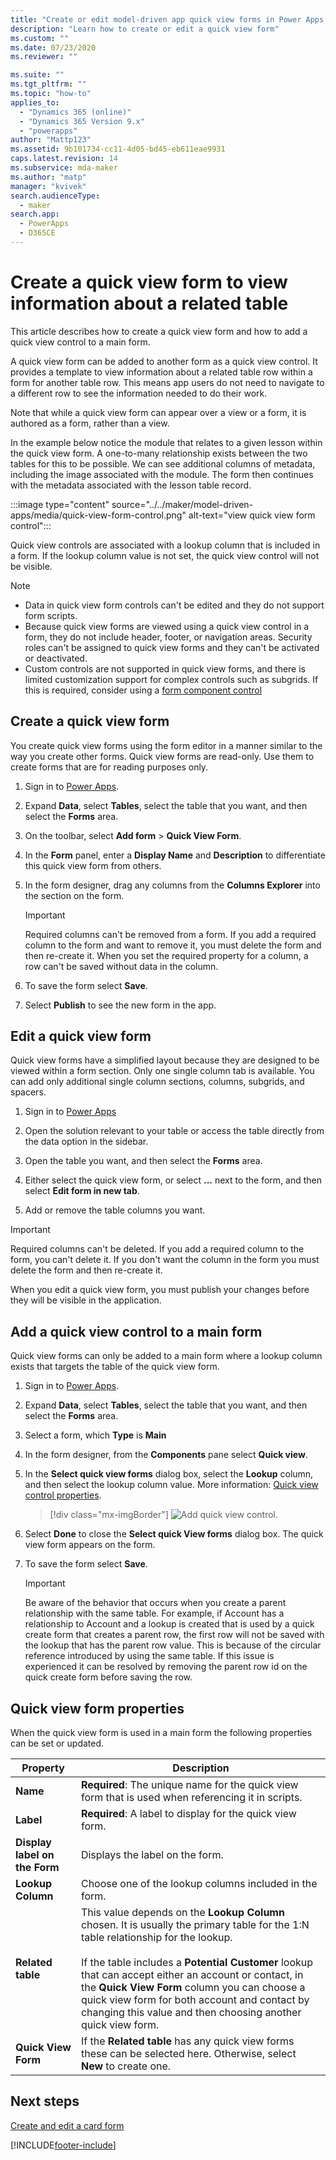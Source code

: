```yaml
---
title: "Create or edit model-driven app quick view forms in Power Apps | MicrosoftDocs"
description: "Learn how to create or edit a quick view form"
ms.custom: ""
ms.date: 07/23/2020
ms.reviewer: ""

ms.suite: ""
ms.tgt_pltfrm: ""
ms.topic: "how-to"
applies_to: 
  - "Dynamics 365 (online)"
  - "Dynamics 365 Version 9.x"
  - "powerapps"
author: "Mattp123"
ms.assetid: 9b101734-cc11-4d05-bd45-eb611eae9931
caps.latest.revision: 14
ms.subservice: mda-maker
ms.author: "matp"
manager: "kvivek"
search.audienceType: 
  - maker
search.app: 
  - PowerApps
  - D365CE
---
```


# Create a quick view form to view information about a related table

This article describes how to create a quick view form and how to add a quick view control to a main form.

A quick view form can be added to another form as a quick view control. It provides a template to view information about a related table row within a form for another table row. This means app users do not need to navigate to a different row to see the information needed to do their work.

Note that while a quick view form can appear over a view or a form, it is authored as a form, rather than a view.

In the example below notice the module that relates to a given lesson within the quick view form.  A one-to-many relationship exists between the two tables for this to be possible.  We can see additional columns of metadata, including the image associated with the module. The form then continues with the metadata associated with the lesson table record.

:::image type="content" source="../../maker/model-driven-apps/media/quick-view-form-control.png" alt-text="view quick view form control":::
  
 Quick view controls are associated with a lookup column that is included in a form. If the lookup column value is not set, the quick view control will not be visible.  
  
> [!NOTE]
> - Data in quick view form controls can't be edited and they do not support form scripts. 
> - Because quick view forms are viewed using a quick view control in a form, they do not include header, footer, or navigation areas. Security roles can't be assigned to quick view forms and they can't be activated or deactivated.
> - Custom controls are not supported in quick view forms, and there is limited customization support for complex controls such as subgrids. If this is required, consider using a [form component control](https://docs.microsoft.com/en-us/power-apps/maker/model-driven-apps/form-component-control)
  
<a name="BKMK_CreateQFV"></a>

## Create a quick view form

 You create quick view forms using the form editor in a manner similar to the way you create other forms. Quick view forms are read-only. Use them to create forms that are for reading purposes only.  
  
1. Sign in to [Power Apps](https://make.powerapps.com/?utm_source=padocs&utm_medium=linkinadoc&utm_campaign=referralsfromdoc).  

2. Expand **Data**, select **Tables**, select the table that you want, and then select the **Forms** area.
  
3. On the toolbar, select **Add form** > **Quick View Form**.  
  
4. In the **Form** panel, enter a **Display Name** and **Description** to differentiate this quick view form from others.  
  
5. In the form designer, drag any columns from the **Columns Explorer** into the section on the form.

    > [!IMPORTANT]
    > Required columns can't be removed from a form. If you add a required column to the form and want to remove it, you must delete the form and then re-create it. When you set the required property for a column, a row can't be saved without data in the column.

7. To save the form select **Save**.  

8. Select **Publish** to see the new form in the app.
  
<a name="BKMK_EditQVF"></a>   
## Edit a quick view form

Quick view forms have a simplified layout because they are designed to be viewed within a form section. Only one single column tab is available. You can add only additional single column sections, columns, subgrids, and spacers.

1. Sign in to [Power Apps](https://make.powerapps.com/?utm_source=padocs&utm_medium=linkinadoc&utm_campaign=referralsfromdoc)

1. Open the solution relevant to your table or access the table directly from the data option in the sidebar.

1. Open the table you want, and then select the **Forms** area.

1. Either select the quick view form, or select **...** next to the form, and then select **Edit form in new tab**.

1. Add or remove the table columns you want.
  
  > [!IMPORTANT]
  > Required columns can't be deleted. If you add a required column to the form, you can't delete it. If you don't want the column in the form you must delete the form and then re-create it.
  
 When you edit a quick view form, you must publish your changes before they will be visible in the application.  
  
<a name="BKMK_AddQVF"></a>   
## Add a quick view control to a main form

Quick view forms can only be added to a main form where a lookup column exists that targets the table of the quick view form.  
  
1.  Sign in to [Power Apps](https://make.powerapps.com/?utm_source=padocs&utm_medium=linkinadoc&utm_campaign=referralsfromdoc).  

2.  Expand **Data**, select **Tables**, select the table that you want, and then select the **Forms** area.  

3. Select a form, which **Type** is **Main**
4. In the form designer, from the **Components** pane select **Quick view**.  
  
5.  In the **Select quick view forms** dialog box, select the **Lookup** column, and then select the lookup column value. More information: [Quick view control properties](quick-view-control-properties-legacy.md).  

    > [!div class="mx-imgBorder"] 
    > ![Add quick view control.](media/add-quick-view-control.png "Add quick view control to main form")

6.  Select **Done** to close the **Select quick View forms** dialog box. The quick view form appears on the form.

7.  To save the form select **Save**.  

    > [!IMPORTANT]
    > Be aware of the behavior that occurs when you create a parent relationship with the same table. For example, if Account has a relationship to Account and a lookup is created that is used by a quick create form that creates a parent row, the first row will not be saved with the lookup that has the parent row value. This is because of the circular reference introduced by using the same table. If this issue is experienced it can be resolved by removing the parent row id on the quick create form before saving the row.

## Quick view form properties

When the quick view form is used in a main form the following properties can be set or updated.

|Property|Description|  
|--------------|-----------------|  
|**Name**|**Required**: The unique name for the quick view form that is used when referencing it in scripts.|  
|**Label**|**Required**: A label to display for the quick view form.|  
|**Display label on the Form**|Displays the label on the form.|  
|**Lookup Column**|Choose one of the lookup columns included in the form.|  
|**Related table**|This value depends on the **Lookup Column** chosen. It is usually the primary table for the 1:N table relationship for the lookup.<br /><br /> If the table includes a **Potential Customer** lookup that can accept either an account or contact, in the **Quick View Form** column you can choose a quick view form for both account and contact by changing this value and then choosing another quick view form.|  
|**Quick View Form**|If the **Related table** has any quick view forms these can be selected here. Otherwise, select **New** to create one.<br />  

## Next steps
  
[Create and edit a card form](create-card-forms.md)

[!INCLUDE[footer-include](../../includes/footer-banner.md)]
